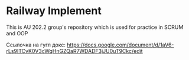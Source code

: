 # Railway Implement

This is AU 202.2 group's repository which is used for practice in SCRUM and OOP

Ссылочка на гугл докс:
https://docs.google.com/document/d/1aV6-rLs9ITCvK0V3cWqHnGZQaR7WDADF3jJU0uT9Ckc/edit
